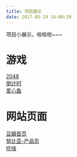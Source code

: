 ```yaml
---
title: 项目展示
date: 2017-05-19 14:00:29
---
```

项目小展示，啦啦啦~~~

# 游戏

<a href="/project/2048/index.html" target="_blank">2048</a> <br /> <a href="/project/countDown/index.html" target="_blank">倒计时</a> <br /><a href="/project/heartFish/index.html" target="_blank">爱心鱼</a>

# 网站页面 

<a href="/project/douban" target="_blank" >豆瓣首页</a> <br /><a href="/project/nubia" target="_blank" >努比亚-产品页</a> <br /> <a href="/project/eatWhat/eat.html" target="_blank" >吃啥</a>



